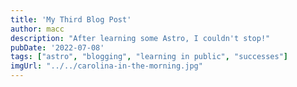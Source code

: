 ```yaml
---
title: 'My Third Blog Post'
author: macc
description: "After learning some Astro, I couldn't stop!"
pubDate: '2022-07-08'
tags: ["astro", "blogging", "learning in public", "successes"]
imgUrl: "../../carolina-in-the-morning.jpg" 
---
```

